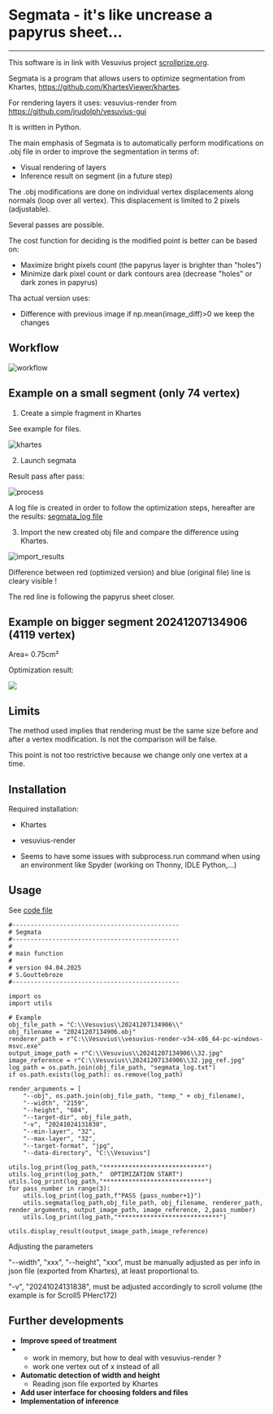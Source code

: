 # Segmata - it's like uncrease a papyrus sheet...
------------------------
This software is in link with Vesuvius project [scrollprize.org](https://scrollprize.org/).

Segmata is a program that allows users to optimize segmentation from Khartes, https://github.com/KhartesViewer/khartes.

For rendering layers it uses: vesuvius-render from https://github.com/jrudolph/vesuvius-gui

It is written in Python.


The main emphasis of Segmata is to automatically perform modifications on .obj file in order to improve the segmentation in terms of:
- Visual rendering of layers
- Inference result on segment (in a future step)

The .obj modifications are done on individual vertex displacements along normals (loop over all vertex). This displacement is limited to 2 pixels (adjustable).

Several passes are possible.

The cost function for deciding is the modified point is better can be based on:
- Maximize bright pixels count (the papyrus layer is brighter than "holes")
- Minimize dark pixel count or dark contours area (decrease "holes" or dark zones in papyrus)

Tha actual version uses:
- Difference with previous image if np.mean(image_diff)>0 we keep the changes

## Workflow

![workflow](images/segmata_workflow.jpg)


## Example on a small segment (only 74 vertex)
1. Create a simple fragment in Khartes

See example for files.

![khartes](example/khartes_view.jpg)

2. Launch segmata

Result pass after pass:

![process](example/segment_test_improvment.gif)

A log file is created in order to follow the optimization steps, hereafter are the results:
[segmata_log file](example/segmata_log.txt)

3. Import the new created obj file and compare the difference using Khartes.

![import_results](example/import_result_khartes.jpg)

Difference between red (optimized version) and blue (original file) line is cleary visible !

The red line is following the papyrus sheet closer. 


## Example on bigger segment 20241207134906 (4119 vertex)
Area= 0.75cm²

Optimization result:

![](example/20241207134906_comparaison.png)



## Limits

The method used implies that rendering must be the same size before and after a vertex modification.
Is not the comparison will be false.

This point is not too restrictive because we change only one vertex at a time.


## Installation

Required installation:
- Khartes
- vesuvius-render

- Seems to have some issues with subprocess.run command when using an environment like Spyder (working on Thonny, IDLE Python,...)

## Usage
See [code file](code/optimization_20241207134906.py)
```
#----------------------------------------------
# Segmata
#----------------------------------------------
#
# main function
#
# version 04.04.2025
# S.Gouttebroze
#----------------------------------------------

import os
import utils

# Example
obj_file_path = "C:\\Vesuvius\\20241207134906\\"
obj_filename = "20241207134906.obj"
renderer_path = r"C:\\Vesuvius\\vesuvius-render-v34-x86_64-pc-windows-msvc.exe"
output_image_path = r"C:\\Vesuvius\\20241207134906\\32.jpg"
image_reference = r"C:\\Vesuvius\\20241207134906\\32.jpg_ref.jpg"
log_path = os.path.join(obj_file_path, "segmata_log.txt")
if os.path.exists(log_path): os.remove(log_path)

render_arguments = [
    "--obj", os.path.join(obj_file_path, "temp_" + obj_filename),
    "--width", "2159",
    "--height", "684",
    "--target-dir", obj_file_path,
    "-v", "20241024131838",
    "--min-layer", "32",
    "--max-layer", "32",
    "--target-format", "jpg",
    "--data-directory", "C:\\Vesuvius"]

utils.log_print(log_path,"****************************")
utils.log_print(log_path,"  OPTIMIZATION START")
utils.log_print(log_path,"****************************")
for pass_number in range(3):
    utils.log_print(log_path,f"PASS {pass_number+1}")
    utils.segmata(log_path,obj_file_path, obj_filename, renderer_path, render_arguments, output_image_path, image_reference, 2,pass_number)
    utils.log_print(log_path,"****************************")

utils.display_result(output_image_path,image_reference)
```

Adjusting the parameters

"--width", "xxx", "--height", "xxx", must be manually adjusted as per info in json file (exported from Khartes), at least proportional to.

"-v", "20241024131838", must be adjusted accordingly to scroll volume (the example is for Scroll5 PHerc172)


## Further developments

- **Improve speed of treatment**
- - work in memory, but how to deal with vesuvius-render ?
  - work one vertex out of x instead of all
- **Automatic detection of width and height**
  - Reading json file exported by Khartes
- **Add user interface for choosing folders and files**
- **Implementation of inference**
